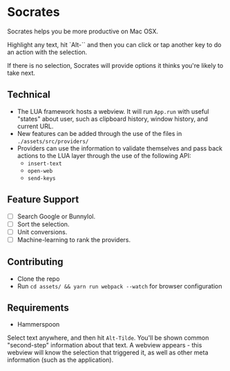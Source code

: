 # Socrates

Socrates helps you be more productive on Mac OSX.

Highlight any text, hit `Alt-`` and then you can click or tap another key to do an action with the selection.

If there is no selection, Socrates will provide options it thinks you're likely to take next.

## Technical

- The LUA framework hosts a webview. It will run `App.run` with useful "states" about user, such as clipboard history, window history, and current URL.
- New features can be added through the use of the files in `./assets/src/providers/`
- Providers can use the information to validate themselves and pass back actions to the LUA layer through the use of the following API:
  - `insert-text`
  - `open-web`
  - `send-keys`

## Feature Support

- [ ] Search Google or Bunnylol.
- [ ] Sort the selection.
- [ ] Unit conversions.
- [ ] Machine-learning to rank the providers.

## Contributing

- Clone the repo
- Run `cd assets/ && yarn run webpack --watch` for browser configuration

## Requirements

- Hammerspoon

Select text anywhere, and then hit `Alt-Tilde`. You'll be shown common "second-step" information about that text.
A webview appears - this webview will know the selection that triggered it, as well as other meta information (such as the application).
